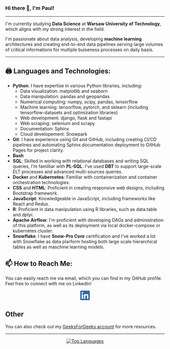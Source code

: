 ### Hi there 👋, I'm Paul!

---

I'm currently studying **Data Science** at **Warsaw University of Technology**, which aligns with my strong interest in the field.

I'm passionate about data analysis, developing **machine learning** architectures and creating end-to-end data pipelines serving large volumes of critical informations for multiple buiseness processes on daily basis.

---

## 🖨️ Languages and Technologies:
- **Python**: I have expertise in various Python libraries, including:
    - Data visualization: matplotlib and seaborn
    - Data manipulation: pandas and geopandas
    - Numerical computing: numpy, scipy, pandas, tensorflow
    - Machine learning: tensorflow, pytorch, and sklearn (including tensorflow-datasets and optimization libraries)
    - Web development: django, flask and fastapi
    - Web scraping: selenium and scrapy
    - Documentation: Sphinx
    - Cloud developement: Snowpark
- **Git**: I have experience using Git and GitHub, including creating CI/CD pipelines and automating Sphinx documentation deployment to GitHub Pages for project clarity.
- **Bash**
- **SQL**: Skilled in working with relational databases and writing SQL queries, I'm familliar with **PL-SQL**. I've used **DBT** to support large-scale ELT processes and advanced multi-sources queries.
- **Docker** and **Kubernetes**: Familiar with containerization and container orchestration technologies.
- **CSS** and **HTML**: Proficient in creating responsive web designs, including Bootstrap framework.
- **JavaScript**: Knowledgeable in JavaScript, including frameworks like React and Redux.
- **R**: Proficient in data manipulation using R libraries, such as data.table and dplyr.
- **Apache Airflow**: I'm proficient with developing DAGs and administration of this platform, as well as its deployment via local docker-compose or kubernetes cluster.
- **Snowflake**: I have **Snow-Pro Core** certification and I've worked a lot with Snowflake as data plarform hosting both large scale hierarchical tables as well as maschine learning models.

## 📫 How to Reach Me:
You can easily reach me via email, which you can find in my GitHub profile. Feel free to connect with me on LinkedIn!

<p align="center">
  <a href="https://www.linkedin.com/in/pawel-pozorski-0b122520b">
    <img src="img/linkedin.png" height="30em" alt="Follow Pawlo77 on LinkedIn" title="Follow Pawlo77 on LinkedIn"/>
  </a>
</p>

## Other
You can also check out my [GeeksForGeeks account](https://auth.geeksforgeeks.org/user/pawpoz16/) for more resources.

---

<div align="center">
  <a href="https://github.com/Pawlo77/github-readme-stats">
    <img src="https://github-readme-stats.vercel.app/api/top-langs/?username=Pawlo77&layout=compact&include_all_commits=true&count_private=true" alt="Top Languages" />
  </a>
</div>


<!--
**Pawlo77/Pawlo77** is a ✨ _special_ ✨ repository because its `README.md` (this file) appears on your GitHub profile.

Here are some ideas to get you started:

- 🔭 I’m currently working on ...
- 🌱 I’m currently learning ...
- 👯 I’m looking to collaborate on ...
- 🤔 I’m looking for help with ...
- 💬 Ask me about ...
- 📫 How to reach me: ...
- 😄 Pronouns: ...
- ⚡ Fun fact: ...
-->

